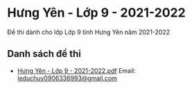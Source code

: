 # Hưng Yên - Lớp 9 - 2021-2022

Đề thi dành cho lớp Lớp 9 tỉnh Hưng Yên năm 2021-2022

## Danh sách đề thi

- [Hưng Yên - Lớp 9 - 2021-2022.pdf](Hưng%20Yên%20-%20Lớp%209%20-%202021-2022.pdf)
Email: leduchuy0906336993@gmail.com

